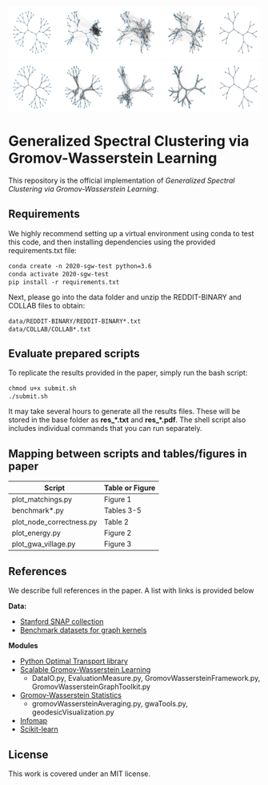 ![binary-tree-adjacency](fig-header-adj.png)
![binary-tree-spectral](fig-header-HK20.png)


# Generalized Spectral Clustering via Gromov-Wasserstein Learning

This repository is the official implementation of _Generalized Spectral Clustering via Gromov-Wasserstein Learning_.


## Requirements

We highly recommend setting up a virtual environment using conda to test this code, and then installing dependencies using the provided requirements.txt file:

```
conda create -n 2020-sgw-test python=3.6
conda activate 2020-sgw-test
pip install -r requirements.txt
```
Next, please go into the data folder and unzip the REDDIT-BINARY and COLLAB files to obtain:
```
data/REDDIT-BINARY/REDDIT-BINARY*.txt
data/COLLAB/COLLAB*.txt
```

## Evaluate prepared scripts

To replicate the results provided in the paper, simply run the bash script:

```
chmod u+x submit.sh
./submit.sh
```

It may take several hours to generate all the results files. These will be stored in the base folder as **res_*.txt** and **res_*.pdf**. The shell script also includes individual commands that you can run separately.

## Mapping between scripts and tables/figures in paper
| Script    | Table or Figure |
|---|---|
| plot_matchings.py | Figure 1 |
| benchmark*.py  | Tables 3-5 |
| plot_node_correctness.py | Table 2 |
| plot_energy.py | Figure 2 |
| plot_gwa_village.py | Figure 3 |



## References

We describe full references in the paper. A list with links is provided below

**Data:**
- [Stanford SNAP collection](http://snap.stanford.edu/data/index.html#communities)
- [Benchmark datasets for graph kernels](https://ls11-www.cs.tu-dortmund.de/staff/morris/graphkerneldatasets)

**Modules**
- [Python Optimal Transport library](https://pythonot.github.io/)
- [Scalable Gromov-Wasserstein Learning](https://github.com/HongtengXu/s-gwl)
    - DataIO.py, EvaluationMeasure.py, GromovWassersteinFramework.py, GromovWassersteinGraphToolkit.py
- [Gromov-Wasserstein Statistics](https://github.com/trneedham/gromov-wasserstein-statistics)
    - gromovWassersteinAveraging.py, gwaTools.py, geodesicVisualization.py
- [Infomap](https://mapequation.github.io/infomap/python/)
- [Scikit-learn](https://scikit-learn.org/stable/index.html)


## License

This work is covered under an MIT license.
